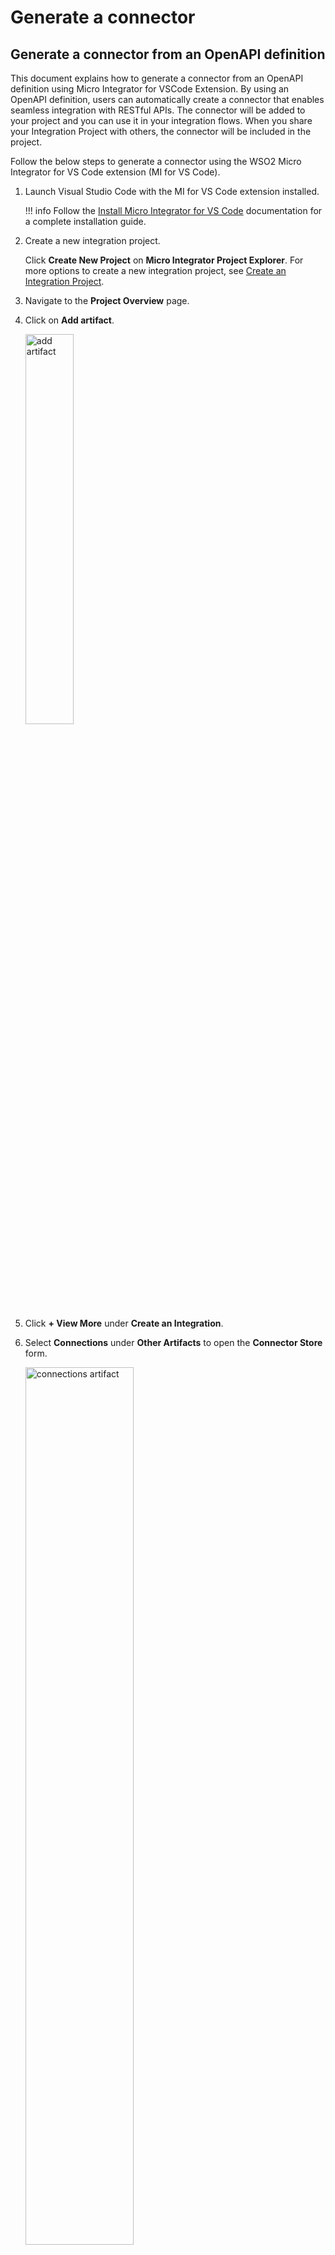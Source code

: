 # Generate a connector

## Generate a connector from an OpenAPI definition

This document explains how to generate a connector from an OpenAPI definition using Micro Integrator for VSCode Extension. By using an OpenAPI definition, users can automatically create a connector that enables seamless integration with RESTful APIs. The connector will be added to your project and you can use it in your integration flows. When you share your Integration Project with others, the connector will be included in the project.

Follow the below steps to generate a connector using the WSO2 Micro Integrator for VS Code extension (MI for VS Code).

1. Launch Visual Studio Code with the MI for VS Code extension installed.

    !!! info
        Follow the [Install Micro Integrator for VS Code]({{base_path}}/develop/mi-for-vscode/install-wso2-mi-for-vscode) documentation for a complete installation guide.

2. Create a new integration project.

    Click **Create New Project** on **Micro Integrator Project Explorer**. For more options to create a new integration project, see [Create an Integration Project]({{base_path}}/develop/create-integration-project).

3. Navigate to the **Project Overview** page.

4. Click on **Add artifact**.

    <a href="{{base_path}}/assets/img/develop/create-artifacts/add-artifact-icon.png"><img src="{{base_path}}/assets/img/develop/create-artifacts/add-artifact-icon.png" alt="add artifact" width="40%"></a>

5. Click **+ View More** under **Create an Integration**.

6. Select **Connections** under **Other Artifacts** to open the **Connector Store** form.

    <a href="{{base_path}}/assets/img/integrate/connectors/connections-artifact.png"><img src="{{base_path}}/assets/img/integrate/connectors/connections-artifact.png" alt="connections artifact" width="60%"></a>

7. Click **Import Connector**.

    <a href="{{base_path}}/assets/img/integrate/connectors/import-connector-openapi.png"><img src="{{base_path}}/assets/img/integrate/connectors/import-connector-openapi.png" alt="import connector" width="60%"></a>

8. Select **Import Using OpenAPI** method and click on **Select Location** to upload the OpenAPI definition file. After uploading the file, click **Import**.

    !!! Tip
        You can download a sample OpenAPI definition file from [here](https://raw.githubusercontent.com/swagger-api/swagger-petstore/refs/tags/swagger-petstore-v3-1.0.19/src/main/resources/openapi.yaml).

    <a href="{{base_path}}/assets/img/integrate/connectors/import-openapi-method.png"><img src="{{base_path}}/assets/img/integrate/connectors/import-openapi-method.png" alt="import connector form" width="60%"></a>

9. If the OpenAPI definition is valid, the connector will be generated and added to the project. You can view the generated connection type in the **Connections**.

    <a href="{{base_path}}/assets/img/integrate/connectors/generated-connector.png"><img src="{{base_path}}/assets/img/integrate/connectors/generated-connector.png" alt="generated connector" width="60%"></a>

10. To use the connector operations, you can create an integration artifact (such as API and sequence) and add it from the Mediator Palette.

    <a href="{{base_path}}/assets/img/integrate/connectors/use-connector.png"><img src="{{base_path}}/assets/img/integrate/connectors/use-connector.png" alt="use connector" width="60%"></a>

